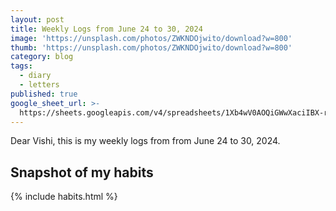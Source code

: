 ```yaml
---
layout: post
title: Weekly Logs from June 24 to 30, 2024
image: 'https://unsplash.com/photos/ZWKNDOjwito/download?w=800'
thumb: 'https://unsplash.com/photos/ZWKNDOjwito/download?w=800'
category: blog
tags:
  - diary
  - letters
published: true
google_sheet_url: >-
  https://sheets.googleapis.com/v4/spreadsheets/1Xb4wV0AOQiGWwXaciIBX-rkFebzg8DlAcRcClshyAnA/values/Habits!A201:T213?alt=json&key=AIzaSyCgYRKf_apK3TUSYGO9WhQ5dN-ukY4H0gw
---
```


Dear Vishi, this is my weekly logs from from June 24 to 30, 2024.<!-- truncate_here -->

## Snapshot of my habits

{% include habits.html %}